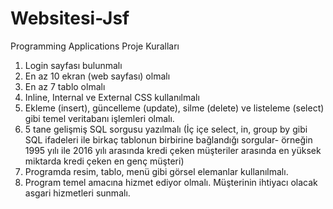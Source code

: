 # Websitesi-Jsf
Programming Applications Proje Kuralları
1.	Login sayfası bulunmalı
2.	En az 10 ekran (web sayfası) olmalı
3.	En az 7 tablo olmalı
4.	Inline, Internal ve External CSS kullanılmalı
5.	Ekleme (insert), güncelleme (update), silme (delete) ve listeleme (select) gibi temel veritabanı işlemleri olmalı.
6.	5 tane gelişmiş SQL sorgusu yazılmalı (İç içe select, in, group by gibi SQL ifadeleri ile birkaç tablonun birbirine bağlandığı sorgular- örneğin 1995 yılı ile 2016 yılı arasında kredi çeken müşteriler arasında en yüksek miktarda kredi çeken en genç müşteri)
7.	Programda resim, tablo, menü gibi görsel elemanlar kullanılmalı.
8.	Program temel amacına hizmet ediyor olmalı. Müşterinin ihtiyacı olacak asgari hizmetleri sunmalı.


